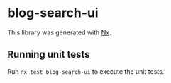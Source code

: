 # blog-search-ui

This library was generated with [Nx](https://nx.dev).

## Running unit tests

Run `nx test blog-search-ui` to execute the unit tests.

